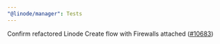 ```yaml
---
"@linode/manager": Tests
---
```


Confirm refactored Linode Create flow with Firewalls attached ([#10683](https://github.com/linode/manager/pull/10683))
